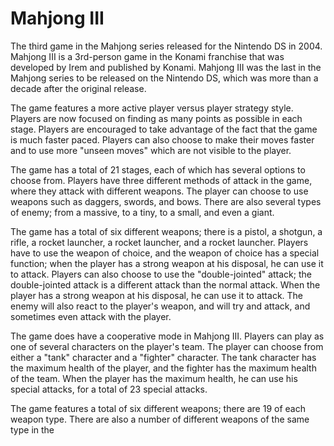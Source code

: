 # Mahjong III

The third game in the Mahjong series released for the Nintendo DS in 2004. Mahjong III is a 3rd-person game in the Konami franchise that was developed by Irem and published by Konami. Mahjong III was the last in the Mahjong series to be released on the Nintendo DS, which was more than a decade after the original release.

The game features a more active player versus player strategy style. Players are now focused on finding as many points as possible in each stage. Players are encouraged to take advantage of the fact that the game is much faster paced. Players can also choose to make their moves faster and to use more "unseen moves" which are not visible to the player.

The game has a total of 21 stages, each of which has several options to choose from. Players have three different methods of attack in the game, where they attack with different weapons. The player can choose to use weapons such as daggers, swords, and bows. There are also several types of enemy; from a massive, to a tiny, to a small, and even a giant.

The game has a total of six different weapons; there is a pistol, a shotgun, a rifle, a rocket launcher, a rocket launcher, and a rocket launcher. Players have to use the weapon of choice, and the weapon of choice has a special function; when the player has a strong weapon at his disposal, he can use it to attack. Players can also choose to use the "double-jointed" attack; the double-jointed attack is a different attack than the normal attack. When the player has a strong weapon at his disposal, he can use it to attack. The enemy will also react to the player's weapon, and will try and attack, and sometimes even attack with the player.

The game does have a cooperative mode in Mahjong III. Players can play as one of several characters on the player's team. The player can choose from either a "tank" character and a "fighter" character. The tank character has the maximum health of the player, and the fighter has the maximum health of the team. When the player has the maximum health, he can use his special attacks, for a total of 23 special attacks.

The game features a total of six different weapons; there are 19 of each weapon type. There are also a number of different weapons of the same type in the